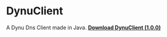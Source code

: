 # DynuClient
 A Dynu Dns Client made in Java.
[**Download DynuClient (1.0.0)**](https://github.com/sebad-git/DynuClient/blob/main/dist/DynuClient.jar)
